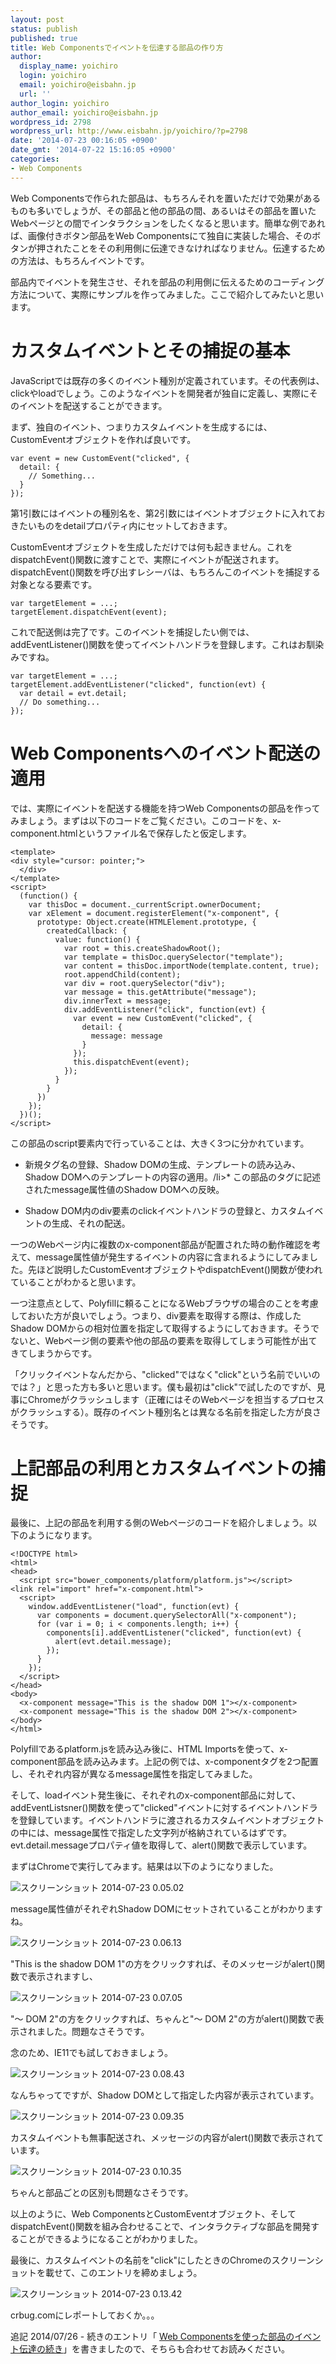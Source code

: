 ```yaml
---
layout: post
status: publish
published: true
title: Web Componentsでイベントを伝達する部品の作り方
author:
  display_name: yoichiro
  login: yoichiro
  email: yoichiro@eisbahn.jp
  url: ''
author_login: yoichiro
author_email: yoichiro@eisbahn.jp
wordpress_id: 2798
wordpress_url: http://www.eisbahn.jp/yoichiro/?p=2798
date: '2014-07-23 00:16:05 +0900'
date_gmt: '2014-07-22 15:16:05 +0900'
categories:
- Web Components
---
```


Web Componentsで作られた部品は、もちろんそれを置いただけで効果があるものも多いでしょうが、その部品と他の部品の間、あるいはその部品を置いたWebページとの間でインタラクションをしたくなると思います。簡単な例であれば、画像付きボタン部品をWeb Componentsにて独自に実装した場合、そのボタンが押されたことをその利用側に伝達できなければなりません。伝達するための方法は、もちろんイベントです。

部品内でイベントを発生させ、それを部品の利用側に伝えるためのコーディング方法について、実際にサンプルを作ってみました。ここで紹介してみたいと思います。

# カスタムイベントとその捕捉の基本

JavaScriptでは既存の多くのイベント種別が定義されています。その代表例は、clickやloadでしょう。このようなイベントを開発者が独自に定義し、実際にそのイベントを配送することができます。

まず、独自のイベント、つまりカスタムイベントを生成するには、CustomEventオブジェクトを作れば良いです。

```
var event = new CustomEvent("clicked", {
  detail: {
    // Something...
  }
});
```

第1引数にはイベントの種別名を、第2引数にはイベントオブジェクトに入れておきたいものをdetailプロパティ内にセットしておきます。

CustomEventオブジェクトを生成しただけでは何も起きません。これをdispatchEvent()関数に渡すことで、実際にイベントが配送されます。dispatchEvent()関数を呼び出すレシーバは、もちろんこのイベントを捕捉する対象となる要素です。

```
var targetElement = ...;
targetElement.dispatchEvent(event);
```

これで配送側は完了です。このイベントを捕捉したい側では、addEventListener()関数を使ってイベントハンドラを登録します。これはお馴染みですね。

```
var targetElement = ...;
targetElement.addEventListener("clicked", function(evt) {
  var detail = evt.detail;
  // Do something...
});
```

# Web Componentsへのイベント配送の適用

では、実際にイベントを配送する機能を持つWeb Componentsの部品を作ってみましょう。まずは以下のコードをご覧ください。このコードを、x-component.htmlというファイル名で保存したと仮定します。

```
<template>
<div style="cursor: pointer;">
  </div>
</template>
<script>
  (function() {
    var thisDoc = document._currentScript.ownerDocument;
    var xElement = document.registerElement("x-component", {
      prototype: Object.create(HTMLElement.prototype, {
        createdCallback: {
          value: function() {
            var root = this.createShadowRoot();
            var template = thisDoc.querySelector("template");
            var content = thisDoc.importNode(template.content, true);
            root.appendChild(content);
            var div = root.querySelector("div");
            var message = this.getAttribute("message");
            div.innerText = message;
            div.addEventListener("click", function(evt) {
              var event = new CustomEvent("clicked", {
                detail: {
                  message: message
                }
              });
              this.dispatchEvent(event);
            });
          }
        }
      })
    });
  })();
</script>
```

この部品のscript要素内で行っていることは、大きく3つに分かれています。

* 新規タグ名の登録、Shadow DOMの生成、テンプレートの読み込み、Shadow DOMへのテンプレートの内容の適用。/li>* この部品のタグに記述されたmessage属性値のShadow DOMへの反映。

* Shadow DOM内のdiv要素のclickイベントハンドラの登録と、カスタムイベントの生成、それの配送。

一つのWebページ内に複数のx-component部品が配置された時の動作確認を考えて、message属性値が発生するイベントの内容に含まれるようにしてみました。先ほど説明したCustomEventオブジェクトやdispatchEvent()関数が使われていることがわかると思います。

一つ注意点として、Polyfillに頼ることになるWebブラウザの場合のことを考慮しておいた方が良いでしょう。つまり、div要素を取得する際は、作成したShadow DOMからの相対位置を指定して取得するようにしておきます。そうでないと、Webページ側の要素や他の部品の要素を取得してしまう可能性が出てきてしまうからです。

「クリックイベントなんだから、"clicked"ではなく"click"という名前でいいのでは？」と思った方も多いと思います。僕も最初は"click"で試したのですが、見事にChromeがクラッシュします（正確にはそのWebページを担当するプロセスがクラッシュする）。既存のイベント種別名とは異なる名前を指定した方が良さそうです。

# 上記部品の利用とカスタムイベントの捕捉

最後に、上記の部品を利用する側のWebページのコードを紹介しましょう。以下のようになります。

```
<!DOCTYPE html>
<html>
<head>
  <script src="bower_components/platform/platform.js"></script>
<link rel="import" href="x-component.html">
  <script>
    window.addEventListener("load", function(evt) {
      var components = document.querySelectorAll("x-component");
      for (var i = 0; i < components.length; i++) {
        components[i].addEventListener("clicked", function(evt) {
          alert(evt.detail.message);
        });
      }
    });
  </script>
</head>
<body>
  <x-component message="This is the shadow DOM 1"></x-component>
  <x-component message="This is the shadow DOM 2"></x-component>
</body>
</html>
```

Polyfillであるplatform.jsを読み込み後に、HTML Importsを使って、x-component部品を読み込みます。上記の例では、x-componentタグを2つ配置し、それぞれ内容が異なるmessage属性を指定してみました。

そして、loadイベント発生後に、それぞれのx-component部品に対して、addEventListsner()関数を使って"clicked"イベントに対するイベントハンドラを登録しています。イベントハンドラに渡されるカスタムイベントオブジェクトの中には、message属性で指定した文字列が格納されているはずです。evt.detail.messageプロパティ値を取得して、alert()関数で表示しています。

まずはChromeで実行してみます。結果は以下のようになりました。

![スクリーンショット 2014-07-23 0.05.02](http://www.eisbahn.jp/yoichiro/images/2014/07/1b25601495b163b0dcfe4d40539aa003.png)

message属性値がそれぞれShadow DOMにセットされていることがわかりますね。

![スクリーンショット 2014-07-23 0.06.13](http://www.eisbahn.jp/yoichiro/images/2014/07/b45ff1917eb53839ecb617a6c96796c0.png)

"This is the shadow DOM 1"の方をクリックすれば、そのメッセージがalert()関数で表示されますし、

![スクリーンショット 2014-07-23 0.07.05](http://www.eisbahn.jp/yoichiro/images/2014/07/7cb08f1b96d1f7d626bad8f59bc905fa.png)

"〜 DOM 2"の方をクリックすれば、ちゃんと"〜 DOM 2"の方がalert()関数で表示されました。問題なさそうです。

念のため、IE11でも試しておきましょう。

![スクリーンショット 2014-07-23 0.08.43](http://www.eisbahn.jp/yoichiro/images/2014/07/c178fd34741437643053b3869f17fe1a.png)

なんちゃってですが、Shadow DOMとして指定した内容が表示されています。

![スクリーンショット 2014-07-23 0.09.35](http://www.eisbahn.jp/yoichiro/images/2014/07/5f4859ff99998319cababcdfae9cdacd.png)

カスタムイベントも無事配送され、メッセージの内容がalert()関数で表示されています。

![スクリーンショット 2014-07-23 0.10.35](http://www.eisbahn.jp/yoichiro/images/2014/07/2475e1547b448d6bb019ad0df3a919a4.png)

ちゃんと部品ごとの区別も問題なさそうです。

以上のように、Web ComponentsとCustomEventオブジェクト、そしてdispatchEvent()関数を組み合わせることで、インタラクティブな部品を開発することができるようになることがわかりました。

最後に、カスタムイベントの名前を"click"にしたときのChromeのスクリーンショットを載せて、このエントリを締めましょう。

![スクリーンショット 2014-07-23 0.13.42](http://www.eisbahn.jp/yoichiro/images/2014/07/e2d0e8bd0997661e48994bfade29de02.png)

crbug.comにレポートしておくか。。。

追記 2014/07/26 - 続きのエントリ「
[Web Componentsを使った部品のイベント伝達の続き](http://www.eisbahn.jp/yoichiro/2014/07/dispatch_event_from_web_components_2.html)」を書きましたので、そちらも合わせてお読みください。
